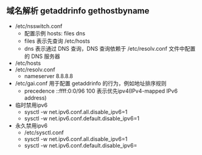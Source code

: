 ## 域名解析 getaddrinfo gethostbyname
* /etc/nsswitch.conf
  - 配置示例 hosts: files dns
  - files 表示先查询 /etc/hosts
  - dns 表示通过 DNS 查询，DNS 查询依赖于 /etc/resolv.conf 文件中配置的 DNS 服务器
* /etc/hosts
* /etc/resolv.conf
  - nameserver 8.8.8.8
* /etc/gai.conf 用于配置 getaddrinfo 的行为，例如地址排序规则
  - precedence ::ffff:0:0/96  100 表示优先ipv4(IPv4-mapped IPv6 address)
* 临时禁用ipv6
  - sysctl -w net.ipv6.conf.all.disable_ipv6=1
  - sysctl -w net.ipv6.conf.default.disable_ipv6=1
* 永久禁用ipv6
  - /etc/sysctl.conf
  - sysctl -w net.ipv6.conf.all.disable_ipv6=1
  - sysctl -w net.ipv6.conf.default.disable_ipv6=
